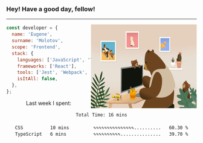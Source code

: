 ### Hey! Have a good day, fellow!
---
<img align='right' alt='GIF' vertical-align='center' src='./src/giphy.gif' width='280px' height='222px'/>

```javascript
const developer = {
  name: 'Eugene',
  surname: 'Molotov',
  scope: 'Frontend',
  stack: {
    languages: ['JavaScript', 'TypeScript'],
    frameworks: ['React'],
    tools: ['Jest', 'Webpack', 'Sass'],
    isItAll: false,
  },
};
```
<p align="center">
  Last week I spent:
</p>
<div align="center">
<!--START_SECTION:waka-->

```txt
Total Time: 16 mins

CSS          10 mins         ✎✎✎✎✎✎✎✎✎✎✎✎✎✎✎..........   60.30 %
TypeScript   6 mins          ✎✎✎✎✎✎✎✎✎✎...............   39.70 %
```

<!--END_SECTION:waka-->

